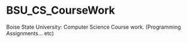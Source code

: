 # BSU_CS_CourseWork
Boise State University: Computer Science Course work. (Programming Assignments... etc)
